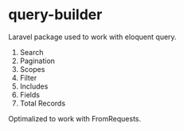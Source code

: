 # query-builder
Laravel package used to work with eloquent query. 

1. Search
2. Pagination
3. Scopes
4. Filter
5. Includes
6. Fields
7. Total Records


Optimalized to work with FromRequests.

